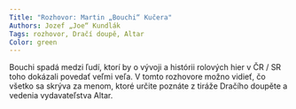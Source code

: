 ```yaml
---
Title: "Rozhovor: Martin „Bouchi“ Kučera"
Authors: Jozef „Joe“ Kundlák
Tags: rozhovor, Dračí doupě, Altar
Color: green
---
```

Bouchi spadá medzi ľudí, ktorí by o
vývoji a histórii rolových hier v ČR /
SR toho dokázali povedať veľmi veľa.
V tomto rozhovore možno vidieť, čo
všetko sa skrýva za menom, ktoré určite
poznáte z tiráže Dračího doupěte
a vedenia vydavateľstva Altar.
